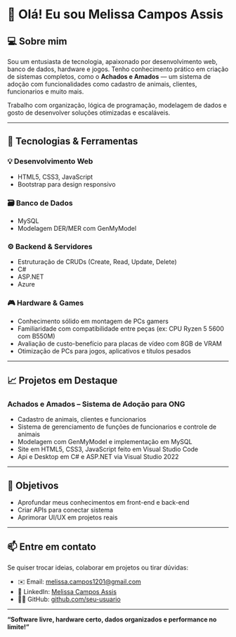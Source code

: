 # 👋 Olá! Eu sou Melissa Campos Assis  

## 💻 Sobre mim

Sou um entusiasta de tecnologia, apaixonado por desenvolvimento web, banco de dados, hardware e jogos. Tenho conhecimento prático em criação de sistemas completos, como o **Achados e Amados** — um sistema de adoção com funcionalidades como cadastro de animais, clientes, funcionarios e muito mais.

Trabalho com organização, lógica de programação, modelagem de dados e gosto de desenvolver soluções otimizadas e escaláveis.

---

## 🚀 Tecnologias & Ferramentas

### 💡 Desenvolvimento Web
- HTML5, CSS3, JavaScript
- Bootstrap para design responsivo

### 🗃️ Banco de Dados
- MySQL
- Modelagem DER/MER com GenMyModel

### ⚙️ Backend & Servidores
- Estruturação de CRUDs (Create, Read, Update, Delete)
- C#
- ASP.NET
- Azure

### 🎮 Hardware & Games
- Conhecimento sólido em montagem de PCs gamers
- Familiaridade com compatibilidade entre peças (ex: CPU Ryzen 5 5600 com B550M)
- Avaliação de custo-benefício para placas de vídeo com 8GB de VRAM
- Otimização de PCs para jogos, aplicativos e títulos pesados

---

## 📈 Projetos em Destaque

###  Achados e Amados – Sistema de Adoção para ONG
- Cadastro de animais, clientes e funcionarios
- Sistema de gerenciamento de funções de funcionarios e controle de animais
- Modelagem com GenMyModel e implementação em MySQL
- Site em HTML5, CSS3, JavaScript feito em Visual Studio Code
- Api e Desktop em C# e ASP.NET via Visual Studio 2022

---

## 🎯 Objetivos

- Aprofundar meus conhecimentos em front-end e back-end
- Criar APIs para conectar sistema
- Aprimorar UI/UX em projetos reais

---

## 📫 Entre em contato

Se quiser trocar ideias, colaborar em projetos ou tirar dúvidas:

- ✉️ Email: melissa.campos1201@gmail.com  
- 💼 LinkedIn: [Melissa Campos Assis](https://www.linkedin.com/in/melissa-campos-assis-10b439271)  
- 🧑‍💻 GitHub: [github.com/seu-usuario](https://github.com/seu-usuario)

---

**“Software livre, hardware certo, dados organizados e performance no limite!”**
